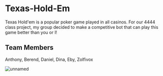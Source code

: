 # Texas-Hold-Em
Texas Hold'em is a popular poker game played in all casinos. For our 4444 class project, my group decided to make a competitive bot that can play this game better than you or I!

## Team Members
Anthony, Berend, Daniel, Dina, Eby, Zolfivox

![unnamed](https://github.com/user-attachments/assets/fab873ac-b36c-495e-88cb-53aca8cb5ca3)
